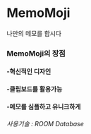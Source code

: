 # MemoMoji
나만의 메모를 합시다

<h3>MemoMoji의 장점</h3>
<h4>-혁신적인 디자인</h4>
<h4>-클립보드를 활용가능</h4>
<h4>-메모를 심플하고 유니크하게</h4>
<h6>사용기술 : ROOM Database</h6>
